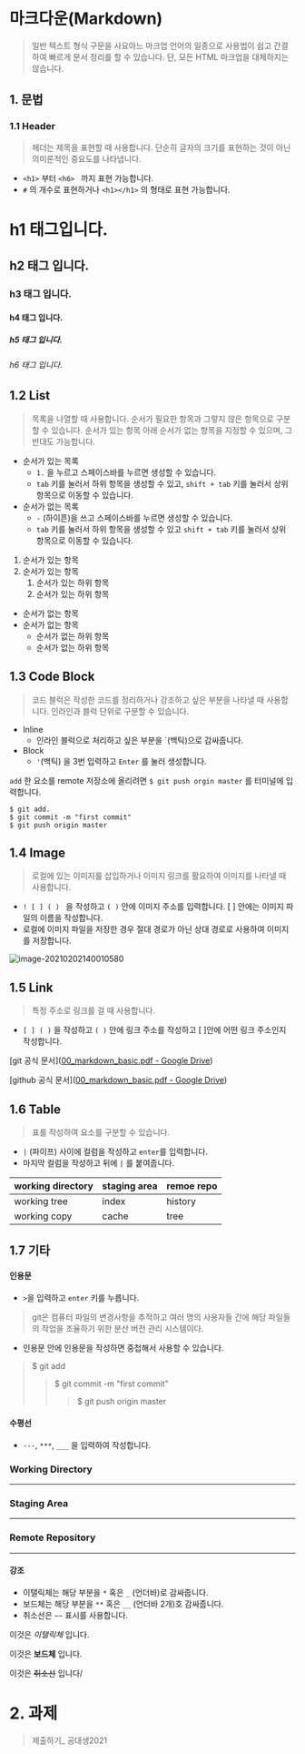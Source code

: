 # 마크다운(Markdown)

> 일반 텍스트 형식 구문을 사요아느 마크업 언어의 일종으로 사용법이 쉽고 간결하여 빠르게 문서 정리를 할 수 있습니다. 단, 모든 HTML 마크업을 대체하지는 않습니다.



## 1. 문법

### 1.1 Header

> 헤더는 제목을 표현할  때 사용합니다. 단순히 글자의 크기를 표현하는 것이 아닌 의미론적인 중요도를 나타냅니다.



* `<h1>` 부터 `<h6> ` 까지 표현 가능합니다.
* `#` 의 개수로 표현하거나 `<h1></h1>` 의 형태로 표현 가능합니다.





# h1 태그입니다.

## h2 태그 입니다.

### h3 태그 입니다.

#### h4 태그 입니다.

##### h5 태그 입니다.

###### h6 태그 입니다.





## 1.2 List

> 목록을 나열할 때 사용합니다. 순서가 필요한 항목과 그렇지 않은 항목으로 구분할 수 있습니다. 순서가 있는 항목 아래 순서가 없는 항목을 지정할 수 있으며, 그 반대도 가능합니다.

* 순서가 있는 목록
  - `1.` 을 누르고 스페이스바를  누르면 생성할 수 있습니다.
  - `tab` 키를 눌러서 하위 항목을 생성할 수 있고, `shift + tab` 키를 눌러서 상위 항목으로 이동할 수 있습니다.
* 순서가 없는 목록 
  - `-` (하이픈)을 쓰고 스페이스바를 누르면 생성할 수 있습니다.
  - `tab` 키를 눌러서 하위 항목을 생성할 수 있고 `shift + tab` 키를 눌러서 상위 항목으로 이동할 수 있습니다.



1. 순서가 있는 항목
2. 순서가 있는 항목
   1. 순서가 있는 하위 항목
   2. 순서가 있는 하위 항목



* 순서가 없는 항목
* 순서가 없는 항목 
  * 순서가 없는 하위 항목
  * 순서가 없는 하위 항목



## 1.3 Code Block

> 코드  블럭은 작성한 코드를 정리하거나 강조하고 싶은 부분을 나타낼 때 사용합니다. 인라인과 블럭 단위로 구분할 수 있습니다.

* Inline
  *  인라인 블럭으로 처리하고 싶은 부분을 `(백틱)으로 감싸줍니다.
* Block
  * `'`(백틱) 을 3번 입력하고 `Enter` 를 눌러 생성합니다.



`add` 한 요소를 remote 저장소에 올리려면 `$ git push orgin master` 를 터미널에 입력합니다.

```shell
$ git add.
$ git commit -m "first commit"
$ git push origin master
```



 

## 1.4 Image

> 로컬에 있는 이미지룰 삽입하거나 이미지 링크를 활요하여 이미지를 나타낼 때 사용합니다.

* `! [ ] ( ) ` 을 작성하고 `( )` 안에 이미지 주소를 입력합니다. [ ] 안에는 이미지 파일의 이름을 작성합니다.
* 로컬에 이미지 파일을 저장한 경우 절대 경로가 아닌 상대 경로로 사용하여 이미지를 저장합니다.



![image-20210202140010580](C:\Users\김근묵교수_스마트\AppData\Roaming\Typora\typora-user-images\image-20210202140010580.png)



## 1.5 Link

> 특정 주소로 링크를 걸 때 사용합니다.

* `[ ] ( )` 을 작성하고 `( )` 안에 링크 주소를 작성하고 [ ]안에 어떤 링크 주소인지 작성합니다.



[git 공식 문서]([00_markdown_basic.pdf - Google Drive](https://drive.google.com/file/d/1s582bLrDx_Utn29d-DC0oUYyJJo4YWTv/view))

[github 공식 문서]([00_markdown_basic.pdf - Google Drive](https://drive.google.com/file/d/1s582bLrDx_Utn29d-DC0oUYyJJo4YWTv/view))







## 1.6 Table

>표를 작성하여 요소를 구분할 수 있습니다.

*  `|` (파이프) 사이에 컬럼을 작성하고 `enter`를 입력합니다.
* 마지막 컬럼을 작성하고 뒤에 `|` 를 붙여줍니다.

| working directory | staging area | remoe repo |
| ----------------- | ------------ | ---------- |
| working tree      | index        | history    |
| working copy      | cache        | tree       |











## 1.7 기타

#### 인용문

* `>`을 입력하고 `enter` 키를 누릅니다.

> git은 컴퓨터 파일의 변경사항을 추적하고 여러 명의 사용자들 간에 해당 파일들의 작업을 조율하기 위한 분산 버전 관리 시스템이다.

* 인용문 안에 인용문을 작성하면 중첩해서 사용할 수 있습니다.

> $ git add
>
> > $ git commit -m "first commit"
> >
> > > $ git push origin master



#### 수평선

* `---`, `***`, `___` 을 입력하여 작성합니다.

### Working Directory

---

### Staging Area

***

### Remote Repository

____



#### 강조

* 이탤릭체는 해당 부분을 `*` 혹은 `_` (언더바)로 감싸줍니다.
* 보드체는 해당 부분을 `**` 혹은 `__` (언더바 2개)호 감싸줍니다.
* 취소선은 `~~` 표시를 사용합니다.

이것은 *이탤릭체* 입니다.

이것은 **보드체** 입니다.

이것은 ~~취소선~~ 입니다/





# 2. 과제

> 제출하기_ 공대생2021